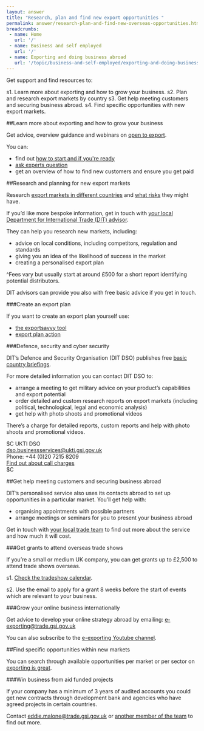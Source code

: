 ```yaml
---
layout: answer
title: "Research, plan and find new export opportunities "
permalink: answer/research-plan-and-find-new-overseas-opportunities.html
breadcrumbs:
 - name: Home
   url: '/'
 - name: Business and self employed
   url: '/'
 - name: Exporting and doing business abroad
   url: '/topic/business-and-self-employed/exporting-and-doing-business-abroad.html'
---
```


Get support and find resources to:

s1. Learn more about exporting and how to grow your business.
s2. Plan and research export markets by country 
s3. Get help meeting customers and securing business abroad.
s4. Find specific opportunities with new export markets.


##Learn more about exporting and how to grow your business

Get advice, overview guidance and webinars on [open to export](http://opentoexport.com/).

You can:

* find out [how to start and if you're ready](http://opentoexport.com/steps/getting-started/)
* [ask experts question](http://opentoexport.com/ask-the-experts/ask-your-question/)
* get an overview of how to find new customers and ensure you get paid

##Research and planning for new export markets  

Research [export markets in different countries](http://opentoexport.com/countries/) and [what risks](https://www.gov.uk/government/collections/overseas-business-risk) they might have.

If you’d like more bespoke information, get in touch with [your local Department for International Trade (DIT) advisor](https://www.contactus.ukti.gov.uk/office-finder/). 

They can help you research new markets, including:

* advice on local conditions, including competitors, regulation and standards
* giving you an idea of the likelihood of success in the market 
* creating a personalised export plan

^Fees vary but usually start at around £500 for a short report identifying potential distributors.

DIT advisors can provide you also with free basic advice if you get in touch.

###Create an export plan

If you want to create an export plan yourself use:

* [the exportsavvy tool](https://www.exportsavvy.co.uk/)
* [export plan action](http://opentoexport.com/info/export-action-plan/)

###Defence, security and cyber security

DIT’s Defence and Security Organisation (DIT DSO) publishes free [basic country briefings](https://www.gov.uk/government/collections/defence-and-security-exporting-country-briefings-and-reports). 

For more detailed information you can contact DIT DSO to:

- arrange a meeting to get military advice on your product’s capabilities and export potential
- order detailed and custom research reports on export markets (including political, technological, legal and economic analysis)
- get help with photo shoots and promotional videos

There’s a charge for detailed reports, custom reports and help with photo shoots and promotional videos.

$C
UKTI DSO<br>
<dso.businessservices@ukti.gsi.gov.uk><br>
Phone: +44 (0)20 7215 8209<br>
[Find out about call charges](/call-charges)<br>
$C


##Get help meeting customers and securing business abroad

DIT’s personalised service also uses its contacts abroad to set up opportunities in a particular market. You’ll get help with:

* organising appointments with possible partners
* arrange meetings or seminars for you to present your business abroad

Get in touch with [your local trade team](https://www.contactus.ukti.gov.uk/office-finder/) to find out more about the service and how much it will cost.

###Get grants to attend overseas trade shows

If you’re a small or medium UK company, you can get grants up to £2,500 to attend trade shows overseas.

s1. [Check the tradeshow calendar](https://www.events.ukti.gov.uk/search/,/calendar/).

s2. Use the email to apply for a grant 8 weeks before the start of events which are relevant to your business.


###Grow your online business internationally

Get advice to develop your online strategy abroad by emailing: e-exporting@trade.gsi.gov.uk

You can also subscribe to the [e-exporting Youtube channel](https://www.youtube.com/playlist?list=PLW9Q9i8L1YhUZsmIX0VWwslCnrgNRm6aM).

##Find specific opportunities within new markets

You can search through available opportunities per market or per sector on [exporting is great](https://www.exportingisgreat.gov.uk/).

###Win business from aid funded projects

If your company has a minimum of 3 years of audited accounts you could get new contracts through development bank and agencies who have agreed projects in certain countries.

Contact eddie.malone@trade.gsi.gov.uk or [another member of the team](https://www.gov.uk/government/uploads/system/uploads/attachment_data/file/401907/Aid_Funded_Business_Network_of_Staff_14_15.pdf) to find out more.


















